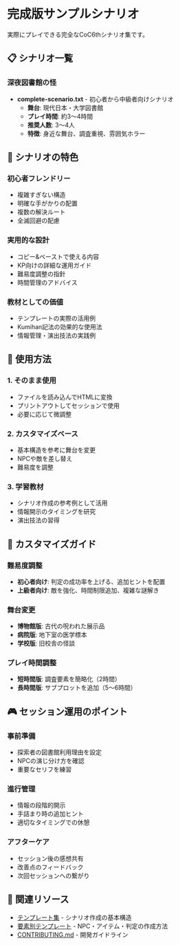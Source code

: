 # 完成版サンプルシナリオ

実際にプレイできる完全なCoC6thシナリオ集です。

## 📋 シナリオ一覧

### 深夜図書館の怪
- **complete-scenario.txt** - 初心者から中級者向けシナリオ
  - **舞台**: 現代日本・大学図書館
  - **プレイ時間**: 約3〜4時間
  - **推奨人数**: 3〜4人
  - **特徴**: 身近な舞台、調査重視、雰囲気ホラー

## 🎯 シナリオの特色

### 初心者フレンドリー
- 複雑すぎない構造
- 明確な手がかりの配置
- 複数の解決ルート
- 全滅回避の配慮

### 実用的な設計
- コピー&ペーストで使える内容
- KP向けの詳細な運用ガイド
- 難易度調整の指針
- 時間管理のアドバイス

### 教材としての価値
- テンプレートの実際の活用例
- Kumihan記法の効果的な使用法
- 情報管理・演出技法の実践例

## 📝 使用方法

### 1. そのまま使用
- ファイルを読み込んでHTMLに変換
- プリントアウトしてセッションで使用
- 必要に応じて微調整

### 2. カスタマイズベース
- 基本構造を参考に舞台を変更
- NPCや敵を差し替え
- 難易度を調整

### 3. 学習教材
- シナリオ作成の参考例として活用
- 情報開示のタイミングを研究
- 演出技法の習得

## 🔧 カスタマイズガイド

### 難易度調整
- **初心者向け**: 判定の成功率を上げる、追加ヒントを配置
- **上級者向け**: 敵を強化、時間制限追加、複雑な謎解き

### 舞台変更
- **博物館版**: 古代の呪われた展示品
- **病院版**: 地下室の医学標本
- **学校版**: 旧校舎の怪談

### プレイ時間調整
- **短時間版**: 調査要素を簡略化（2時間）
- **長時間版**: サブプロットを追加（5〜6時間）

## 🎮 セッション運用のポイント

### 事前準備
- 探索者の図書館利用理由を設定
- NPCの演じ分け方を確認
- 重要なセリフを練習

### 進行管理
- 情報の段階的開示
- 手詰まり時の追加ヒント
- 適切なタイミングでの休憩

### アフターケア
- セッション後の感想共有
- 改善点のフィードバック
- 次回セッションへの繋がり

## 🔗 関連リソース

- [テンプレート集](../templates/) - シナリオ作成の基本構造
- [要素別テンプレート](../elements/) - NPC・アイテム・判定の作成方法
- [CONTRIBUTING.md](../../CONTRIBUTING.md) - 開発ガイドライン